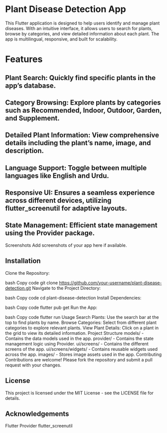 # Plant Disease Detection App
This Flutter application is designed to help users identify and manage plant diseases. With an intuitive interface, it allows users to search for plants, browse by categories, and view detailed information about each plant. The app is multilingual, responsive, and built for scalability.

# Features
## Plant Search: Quickly find specific plants in the app’s database.
## Category Browsing: Explore plants by categories such as Recommended, Indoor, Outdoor, Garden, and Supplement.
## Detailed Plant Information: View comprehensive details including the plant’s name, image, and description.
## Language Support: Toggle between multiple languages like English and Urdu.
## Responsive UI: Ensures a seamless experience across different devices, utilizing flutter_screenutil for adaptive layouts.
## State Management: Efficient state management using the Provider package.
Screenshots
Add screenshots of your app here if available.

## Installation
Clone the Repository:

bash
Copy code
git clone https://github.com/your-username/plant-disease-detection.git
Navigate to the Project Directory:

bash
Copy code
cd plant-disease-detection
Install Dependencies:

bash
Copy code
flutter pub get
Run the App:

bash
Copy code
flutter run
Usage
Search Plants: Use the search bar at the top to find plants by name.
Browse Categories: Select from different plant categories to explore relevant plants.
View Plant Details: Click on a plant in the grid to view its detailed information.
Project Structure
models/ - Contains the data models used in the app.
provider/ - Contains the state management logic using Provider.
ui/screens/ - Contains the different screens of the app.
ui/screens/widgets/ - Contains reusable widgets used across the app.
images/ - Stores image assets used in the app.
Contributing
Contributions are welcome! Please fork the repository and submit a pull request with your changes.

## License
This project is licensed under the MIT License - see the LICENSE file for details.

## Acknowledgements
Flutter
Provider
flutter_screenutil
